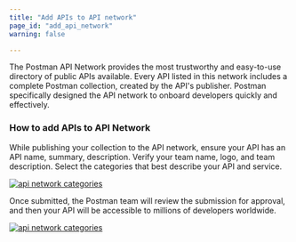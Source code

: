 ```yaml
---
title: "Add APIs to API network"
page_id: "add_api_network"
warning: false

---
```


The Postman API Network provides the most trustworthy and easy-to-use directory of public APIs available. Every API listed in this network includes a complete Postman collection, created by the API's publisher. Postman specifically designed the API network to onboard developers quickly and effectively.

### How to add APIs to API Network

While publishing your collection to the API network, ensure your API has an API name, summary, description. Verify your team name, logo, and team description. Select the categories that best describe your API and service. 

[![api network categories](https://s3.amazonaws.com/postman-static-getpostman-com/postman-docs/Add-to-API-Network.png)](https://s3.amazonaws.com/postman-static-getpostman-com/postman-docs/Add-to-API-Network.png)


Once submitted, the Postman team will review the submission for approval, and then your API will be accessible to millions of developers worldwide.

[![api network categories](https://s3.amazonaws.com/postman-static-getpostman-com/postman-docs/Add-to-API-Network2.png)](https://s3.amazonaws.com/postman-static-getpostman-com/postman-docs/Add-to-API-Network2.png)